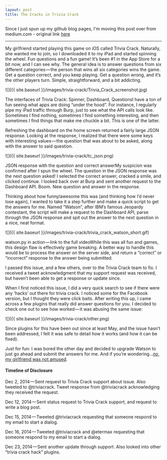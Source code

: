 ```yaml
---
layout: post
title: The Cracks in Trivia Crack
---
```


Since I just spun up my github blog pages, I'm moving this post over from
medium.com - original link [here](https://medium.com/@iamchippa/the-cracks-in-trivia-crack-3fac78b50f38)

----


My girlfriend started playing this game on iOS called Trivia Crack. Naturally, she wanted me to join, so I downloaded it to my iPad and started spinning the wheel. Fun questions and a fun game! It’s been #1 in the App Store for a bit now, and I can see why. The general idea is to answer questions from six different categories — the person that wins all six categories wins the game. Get a question correct, and you keep playing. Get a question wrong, and it’s the other players turn. Simple, straightforward, and a bit addicting.

![]({{ site.baseurl }}/images/trivia-crack/Trivia_Crack_screenshot.jpg)

The interfaces of Trivia Crack: Spinner, Dashboard, QuestionsI have a ton of fun seeing what apps are doing “under the hood”. For instance, I regularly pipe my iPad traffic through Burp, just to see what the API calls look like. Sometimes I find nothing, sometimes I find something interesting, and then sometimes I find things that make me chuckle a bit. This is one of the latter.

Refreshing the dashboard on the home screen returned a fairly large JSON response. Looking at the response, I realized that there were some keys with interesting values — the question that was about to be asked, along with the answer to said question.

![]({{ site.baseurl }}/images/trivia-crack/tc_json.png)

JSON response with the question and correct answerMy suspicion was confirmed after I spun the wheel. The question in the JSON response was the next question asked! I selected the correct answer, cracked a smile, and clicked continue. I looked back over at Burp and sent another request to the Dashboard API. Boom. New question and answer in the response.

Thinking about how funny/awesome this was (and thinking how I’d never lose again), I wanted to take it a step further and make a quick script to get the answers for me. Named “Watson”, after IBM’s famous Jeopardy contestant, the script will make a request to the Dashboard API, parse through the JSON response and spit out the answer to the next question in a nice, neat format.

![]({{ site.baseurl }}/images/trivia-crack/trivia_crack_watson_short.gif)

watson.py in action — link to the full videoWhile this was all fun and games, this design flaw is effectively game breaking. A better way to handle this would be to process the answer on the server side, and return a “correct” or “incorrect” response to the answer being submitted.

I passed this issue, and a few others, over to the Trivia Crack team to fix. I received a tweet acknowledgment that my support request was received, but haven’t been able to get a response or update since.

When I first noticed this issue, I did a very quick search to see if there were any ‘hacks’ out there for trivia crack. I noticed some for the Facebook version, but I thought they were click baits. After writing this up, I came across a few plugins that really did answer questions for you. I decided to check one out to see how worked — it was abusing the same issue:

![]({{ site.baseurl }}/images/trivia-crack/other.png)

Since plugins for this have been out since at least May, and the issue hasn’t been addressed, I felt it was safe to detail how it works (and how it can be fixed).

Just for fun: I was bored the other day and decided to upgrade Watson to just
go ahead and submit the answers for me. And if you’re wondering…[no, my
girlfriend was not amused](https://vimeo.com/115355438).

#### Timeline of Disclosure

Dec 2, 2014 — Sent request to Trivia Crack support about issue. Also tweeted to @triviacrack. Tweet response from @triviacrack acknowledging they received the request.

Dec 12, 2014 — Sent status request to Trivia Crack support, and request to write a blog post.

Dec 15, 2014 — Tweeted @triviacrack requesting that someone respond to my email to start a dialog.

Dec 16, 2014 — Tweeted @triviacrack and @etermax requesting that someone respond to my email to start a dialog.

Dec 23, 2014 — Sent another update through support. Also looked into other “trivia crack hack” plugins.
